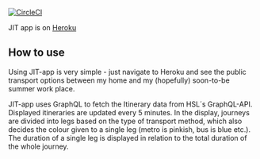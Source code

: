 [![CircleCI](https://circleci.com/gh/juusotaneli/justintime.svg?style=svg&circle-token=6b497b6e8478c7742bda3e2eeaaa91faf772c0e9)](https://circleci.com/gh/juusotaneli/justintime)

JIT app is on [Heroku](https://justintime-app.herokuapp.com/)

## How to use

Using JIT-app is very simple - just navigate to Heroku and see the public transport options between my home and my (hopefully) soon-to-be summer work place.

JIT-app uses GraphQL to fetch the Itinerary data from HSL´s GraphQL-API. Displayed itineraries are updated every 5 minutes. In the display, journeys are divided into legs based on the type of transport method, which also decides the colour given to a single leg (metro is pinkish, bus is blue etc.). The duration of a single leg is displayed in relation to the total duration of the whole journey.
